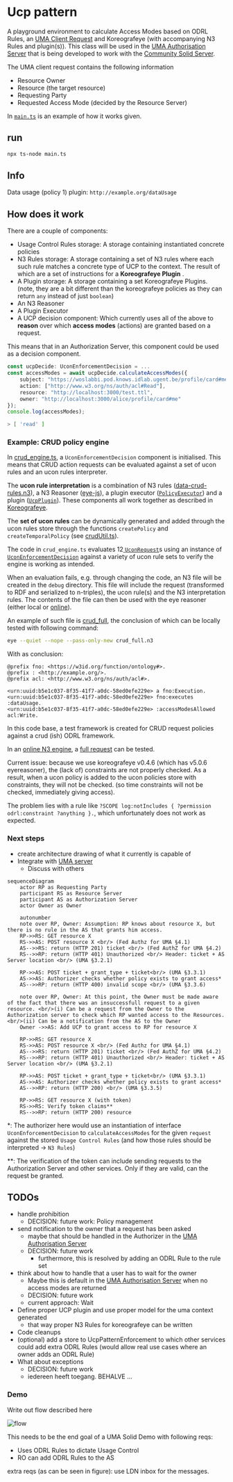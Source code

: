 # Ucp pattern

A playground environment to calculate Access Modes based on ODRL Rules, an [UMA Client Request](https://docs.kantarainitiative.org/uma/wg/rec-oauth-uma-grant-2.0.html#rfc.section.3.3.1) and Koreografeye (with accompanying N3 Rules and plugin(s)).
This class will be used in the [UMA Authorisation Server](https://github.com/woutslabbinck/uma/packages/uma) that is being developed to work with the [Community Solid Server](https://github.com/CommunitySolidServer/CommunitySolidServer).

The UMA client request contains the following information
* Resource Owner
* Resource (the target resource)
* Requesting Party
* Requested Access Mode (decided by the Resource Server)

In [`main.ts`](./main.ts) is an example of how it works given.

## run

```sh
npx ts-node main.ts
```

## Info

Data usage (policy 1) plugin: `http://example.org/dataUsage`

## How does it work

There are a couple of components:
* Usage Control Rules storage: A storage containing instantiated concrete policies
* N3 Rules storage: A storage containing a set of N3 rules where each such rule matches a concrete type of UCP to the context. 
The result of which are a set of instructions for a **Koreografeye Plugin** .
* A Plugin storage: A storage containing a set Koreografeye Plugins. (note, they are a bit different than the koreografeye policies as they can return `any` instead of just `boolean`)
* An N3 Reasoner
* A Plugin Executor
* A UCP decision component: Which currently uses all of the above to **reason** over which **access modes** (actions) are granted based on a request.

This means that in an Authorization Server, this component could be used as a decision component.
```typescript
const ucpDecide: UconEnforcementDecision = ...
const accessModes = await ucpDecide.calculateAccessModes({
    subject: "https://woslabbi.pod.knows.idlab.ugent.be/profile/card#me",
    action: ["http://www.w3.org/ns/auth/acl#Read"],
    resource: "http://localhost:3000/test.ttl",
    owner: "http://localhost:3000/alice/profile/card#me"
});
console.log(accessModes);
```
```sh
> [ 'read' ]
```

### Example: CRUD policy engine

In [crud_engine.ts](./crud_engine.ts), a `UconEnforcementDecision` component is initialised.
This means that CRUD action requests can be evaluated against a set of ucon rules and an ucon rules interpreter.

The **ucon rule interpretation** is a combination of N3 rules ([data-crud-rules.n3](./rules/data-crud-rules.n3)), a N3 Reasoner ([eye-js](https://github.com/eyereasoner/eye-js)), a plugin executor ([`PolicyExecutor`](./src/PolicyExecutor.ts)) and a plugin ([`UcpPlugin`](src/plugins/UCPPlugin.ts)). These components all work together as described in [Koreografeye](https://github.com/eyereasoner/Koreografeye).

The **set of ucon rules** can be dynamically generated and added through the ucon rules store through the functions `createPolicy` and `createTemporalPolicy` (see [crudUtil.ts](./crudUtil.ts)).

The code in `crud_engine.ts` evaluates 12[ `UconRequest`](./src/UcpPatternEnforcement.ts)s using an instance of [`UconEnforcementDecision`](./src/UcpPatternEnforcement.ts) against a variety of ucon rule sets to verify the engine is working as intended.

When an evaluation fails, e.g. through changing the code, an N3 file will be created in the `debug` directory.
This file will include the request (transformed to RDF and serialized to n-triples), the ucon rule(s) and the N3 interpretation rules.
The contents of the file can then be used with the eye reasoner (either local or [online](https://editor.notation3.org/)).

An example of such file is [crud_full](./crud_full.n3), the conclusion of which can be locally tested with following command: 

```sh
eye --quiet --nope --pass-only-new crud_full.n3 
```

With as conclusion:

```ttl
@prefix fno: <https://w3id.org/function/ontology#>.
@prefix : <http://example.org/>.
@prefix acl: <http://www.w3.org/ns/auth/acl#>.

<urn:uuid:b5e1c037-8f35-41f7-a0dc-58ed0efe229e> a fno:Execution.
<urn:uuid:b5e1c037-8f35-41f7-a0dc-58ed0efe229e> fno:executes :dataUsage.
<urn:uuid:b5e1c037-8f35-41f7-a0dc-58ed0efe229e> :accessModesAllowed acl:Write.
```



In this code base, a test framework is created for CRUD request policies against a crud (ish) ODRL framework.

In an [online N3 engine](https://editor.notation3.org/), a [full request](./full_request.n3) can be tested.

Current issue: because we use koreografeye v0.4.6 (which has v5.0.6 eyereasoner), the (lack of) constraints are not properly checked.
As a result, when a ucon policy is added to the ucon policies store with constraints, they will not be checked. (so time constraints will not be checked, immediately giving access).

The problem lies with a rule like `?SCOPE log:notIncludes { ?permission odrl:constraint ?anything }.`, which unfortunately does not work as expected.

### Next steps

* create architecture drawing of what it currently is capable of
* Integrate with [UMA server](https://github.com/SolidLabResearch/user-managed-access/)
  * Discuss with others

```mermaid
sequenceDiagram
    actor RP as Requesting Party
    participant RS as Resource Server
    participant AS as Authorization Server
    actor Owner as Owner

    autonumber
    note over RP, Owner: Assumption: RP knows about resource X, but there is no rule in the AS that grants him access.
    RP->>RS: GET resource X
    RS->>AS: POST resource X <br/> (Fed Authz for UMA §4.1)
    AS-->>RS: return (HTTP 201) ticket <br/> (Fed AuthZ for UMA §4.2)
    RS-->>RP: return (HTTP 401) Unauthorized <br/> Header: ticket + AS Server location <br/> (UMA §3.2.1)
    
    RP->>AS: POST ticket + grant_type + ticket<br/> (UMA §3.3.1)
    AS->>AS: Authorizer checks whether policy exists to grant access*
    AS-->>RP: return (HTTP 400) invalid scope <br/> (UMA §3.3.6)
    
    note over RP, Owner: At this point, the Owner must be made aware of the fact that there was an insuccessfull request to a given resource. <br/>(i) Can be a request from the Owner to the Authorization server to check which RP wanted access to the Resources.<br/>(ii) Can be a notification from the AS to the Owner
	Owner ->>AS: Add UCP to grant access to RP for resource X
    
    RP->>RS: GET resource X
    RS->>AS: POST resource X <br/> (Fed Authz for UMA §4.1)
    AS-->>RS: return (HTTP 201) ticket <br/> (Fed AuthZ for UMA §4.2)
    RS-->>RP: return (HTTP 401) Unauthorized <br/> Header: ticket + AS Server location <br/> (UMA §3.2.1)
    
    RP->>AS: POST ticket + grant_type + ticket<br/> (UMA §3.3.1)
    AS->>AS: Authorizer checks whether policy exists to grant access*
    AS-->>RP: return (HTTP 200) <br/> (UMA §3.3.5)
    
    RP->>RS: GET resource X (with token)
    RS->>RS: Verify token claims**
    RS-->>RP: return (HTTP 200) resource

```

\*: The authorizer here would use an instantiation of interface `UconEnforcementDecision` to `calculateAccessModes` for the given `request` against the stored `Usage Control Rules` (and how those rules should be interpreted -> `N3 Rules`)

\**: The verification of the token can include sending requests to the Authorization Server and other services. Only if they are valid, can the request be granted. 

## TODOs

* handle prohibition
  * DECISION: future work: Policy management
* send notification to the owner that a request has been asked
  * maybe that should be handled in the Authorizer in the [UMA Authorisation Server](https://github.com/woutslabbinck/uma/packages/uma)
  * DECISION: future work
    * furthermore, this is resolved by adding an ODRL Rule to the rule set
* think about how to handle that a user has to wait for the owner
  * Maybe this is default in the [UMA Authorisation Server](https://github.com/woutslabbinck/uma/packages/uma) when no access modes are returned
  * DECISION: future work
  * current approach: Wait
* Define proper UCP plugin and use proper model for the uma context generated
  * that way proper N3 Rules for koreografeye can be written
* Code cleanups
* (optional) add a store to UcpPatternEnforcement to which other services could add extra ODRL Rules (would allow real use cases where an owner adds an ODRL Rule)
* What about exceptions
  * DECISION: future work 
  * iedereen heeft toegang. BEHALVE ...

### Demo

Write out flow described here

![flow](23-10-24_UMA-flow-demo.jpg)

This needs to be the end goal of a UMA Solid Demo with following reqs:
* Uses ODRL Rules to dictate Usage Control
* RO can add ODRL Rules to the AS

extra reqs (as can be seen in figure): use LDN inbox for the messages.

